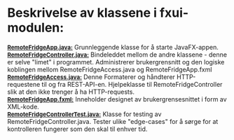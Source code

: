 **Beskrivelse av klassene i fxui-modulen:**
=
<u><font size="2">**RemoteFridgeApp.java:**</font></u> Grunnleggende klasse for å starte JavaFX-appen.    
<u><font size="2">**RemoteFridgeController.java:**</font></u> Bindeleddet mellom de andre klassene - denne er selve "limet" i programmet. Administrerer brukergrensnitt og den logiske koblingen mellom RemoteFridgeAccess.java og RemoteFridgeApp.fxml     
<u><font size="2">**RemoteFridgeAccess.java:**</font></u> Denne Formaterer og håndterer HTTP-requestene til og fra REST-API-en. Hjelpeklasse til RemoteFridgeController slik at den ikke trenger å ha HTTP-requests.      
<u><font size="2">**RemoteFridgeApp.fxml:**</font></u> Inneholder designet av brukergrensesnittet i form av XML-kode.     
<u><font size="2">**RemoteFridgeControllerTest.java:**</font></u> Klasse for testing av RemoteFridgeController.java. Tester ulike "edge-cases" for å sørge for at kontrolleren fungerer som den skal til enhver tid.     

